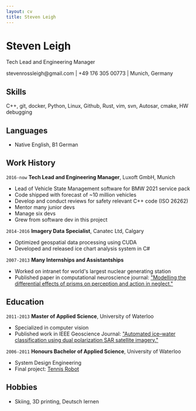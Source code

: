 ```yaml
---
layout: cv
title: Steven Leigh
---
```

# Steven Leigh
Tech Lead and Engineering Manager

<div id="webaddress">
stevenrossleigh@gmail.com | +49 176 305 00773 | Munich, Germany
</div>

## Skills
C++, git, docker, Python, Linux, Github, Rust, vim, svn, Autosar, cmake, HW debugging

## Languages
- Native English, B1 German

## Work History
`2016-now`
__Tech Lead and Engineering Manager__, Luxoft GmbH, Munich
- Lead of Vehicle State Management software for BMW 2021 service pack
- Code shipped with forecast of ~10 million vehicles
- Develop and conduct reviews for safety relevant C++ code (ISO 26262)
- Mentor many junior devs
- Manage six devs
- Grew from software dev in this project

`2014-2016`
__Imagery Data Specialist__, Canatec Ltd, Calgary
- Optimized geospatial data processing using CUDA
- Developed and released ice chart analysis system in C#

`2007-2013`
__Many Internships and Assistantships__
- Worked on intranet for world's largest nuclear generating station
- Published paper in computational neuroscience journal: <a href="https://www.researchgate.net/publication/268879992_Modelling_the_differential_effects_of_prisms_on_perception_and_action_in_neglect">"Modelling the differential effects of prisms on perception and action in neglect."</a>

## Education
`2011-2013`
__Master of Applied Science__, University of Waterloo
- Specialized in computer vision
- Published work in IEEE Geoscience Journal: <a href="https://ieeexplore.ieee.org/abstract/document/6675767">"Automated ice–water classification using dual polarization SAR satellite imagery."</a>

`2006-2011`
__Honours Bachelor of Applied Science__, University of Waterloo
- System Design Engineering
- Final project: <a href="https://youtu.be/wVnyv7TFfoI">Tennis Robot </a>

## Hobbies
- Skiing, 3D printing, Deutsch lernen

<!-- ### Footer
Last updated: July 2022 -->


